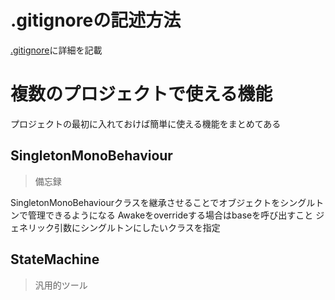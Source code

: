# .gitignoreの記述方法
[.gitignore](https://github.com/nkc20236039/Project-Lab/blob/main/.gitignore)に詳細を記載

# 複数のプロジェクトで使える機能
プロジェクトの最初に入れておけば簡単に使える機能をまとめてある

## SingletonMonoBehaviour
> 備忘録

SingletonMonoBehaviourクラスを継承させることでオブジェクトをシングルトンで管理できるようになる
Awakeをoverrideする場合はbaseを呼び出すこと
ジェネリック引数にシングルトンにしたいクラスを指定

## StateMachine
> 汎用的ツール

